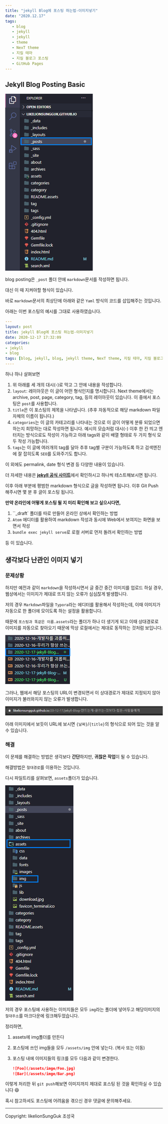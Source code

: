 ```yaml
---
title: "jekyll Blog에 포스팅 하는법-이미지넣기"
date: "2020.12.17"
tags: 
   - blog
   - jekyll
   - jekyll
   - theme
   - NexT theme
   - 지킬 테마
   - 지킬 블로그 포스팅
   - GitHub Pages
---
```


## Jekyll Blog Posting Basic

![image-20201217202444028](/assets/img/image-20201217202444028.png)

blog posting은 `_post` 폴더 안에 `markdown`문서를 작성하면 됩니다.

대신 이 때 지켜야할 형식이 있습니다.

바로 `markdown`문서의 최상단에 아래와 같은 `Yaml` 방식의 코드를 삽입해주는 것입니다.

아래는 이번 포스팅의 예시를 그대로 사용하였습니다.

```yaml
---
layout: post
title: jekyll Blog에 포스팅 하는법-이미지넣기
date: 2020-12-17 17:32:09
categories: 
- jekyll
- blog
tags: [blog, jekyll, blog, jekyll theme, NexT theme, 지킬 테마, 지킬 블로그 포스팅, GitHub Pages]
---- 
```

하나 하나 살펴보면

1. 위 아래를 세 개의 대시(-)로 막고 그 안에 내용을 작성합니다.
2. `layout`: 레이아웃은 이 글이 어떤 형식인지를 명시합니다. Next theme에서는 archive, post, page, category, tag,  등의 레이아웃이 있습니다. 
   이 중에서 포스팅은 `post`를 사용합니다.
3. `title`은 이 포스팅의 제목을 나타냅니다. (추후 자동적으로 해당 markdown 파일 자체의 이름이 됩니다.)
4. `categories`는 이 글의 카테고리를 나타내는 것으로 이 글이 어떻게 분류 되었으면 하는지 희망하는 대로 작성하면 됩니다. 예시의 모습처럼 대시(-) 이후 한 칸 띄고 엔터치는 방식으로도 작성이 가능하고 아래 tags와 같이 배열 형태로 두 가지 형식 모두 작성 가능합니다.
5. `tags`는 이 글에 여러개의 tag를 달아 추후 tag별 구분이 가능하도록 하고 검색엔진에 잘 잡히도록 `SEO`를 도와주기도 합니다. 



이 외에도 permalink, date 형식 변경 등 다양한 내용이 있습니다.

더 자세한 내용은 [**jekyll 공식 사이트**](https://jekyllrb.com/docs/front-matter/)에서 확인하시고 하나씩 테스트해보시면 됩니다.



이후 아래 부분에 평범한 markdown 형식으로 글을 작성하면 됩니다. 이후 Git Push 해주시면 몇 분 후 글이 포스팅 됩니다.

**만약 온라인에 어떻게 포스팅 될 지 미리 확인해 보고 싶으시다면,**

1. ``_draft` 폴더를 따로 만들어 온라인 상에서 확인하는 방법
2. `Atom` 에디터를 활용하여 markdown 작성과 동시에 Web에서 보여지는 화면을 보면서 작성
3. `bundle exec jekyll serve`로 로컬 서버로 먼저 돌려서 확인하는 방법

등 이 있습니다.



## 생각보다 난관인 이미지 넣기

### 문제상황

하지만 예전과 같이 `markdown`을 작성하시면서 글 중간 중간 이미지를 업로드 하실 경우, 웹상에서는 이미지가 제대로 뜨지 않는 오류가 심심찮게 발생합니다.

저의 경우 `Markdown`파일을 `Typora`라는 에디터를 활용해서 작성하는데, 이때 이미지가 자동으로 한 폴더에 모이도록 하는 설정을 활용합니다.

때문에 `포스팅과 똑같은 이름.assets`라는 폴더가 하나 더 생기게 되고 이때 상대경로로 이미지를 자동으로 찾아오기 때문에 막상 로컬에서는 제대로 동작하는 것처럼 보입니다.

![image-20201217204513035](/assets/img/image-20201217204513035.png)



그러나, 웹에서 해당 포스팅의 URL이 변경되면서 이 상대경로가 제대로 지정되지 않아 이미지가 불러와지지 않는 오류가 발생합니다.

![image-20201217204655892](/assets/img/image-20201217204655892.png)

아래 이미지에서 보듯이 URL에 보시면 `{날짜}`/`{title}`의 형식으로 되어 있는 것을 알 수 있습니다.



### 해결

이 문제를 해결하는 방법은 생각보다 **간단**하지만, **귀찮은 작업**이 될 수 있습니다.

해결방법은 `절대경로`를 이용하는 것입니다.

다시 파일트리를 살펴보면, `assets`폴더가 있습니다.

![image-20201217205015321](/assets/img/image-20201217205015321.png)

저의 경우 포스팅에 사용하는 이미지들은 모두 `img`라는 폴더에 넣어두고 해당이미지의 `절대주소`를 마크다운에 링크해두었습니다.

정리하면, 

1. assets에 img폴더를 만든다

2. 포스팅에 쓰인 img들을 모두 `/assets/img` 안에 넣는다. (복사 또는 이동)

3. 포스팅 내에 이미지들의 링크를 모두 다음과 같이 변경한다.

   ```markdown
   ![Foo](/assets/imge/Foo.jpg)
   ![Bar](/assets/imge/Bar.png)
   ```

   

이렇게 처리한 뒤 `git push`해보면 이미지까지 제대로 포스팅 된 것을 확인하실 수 있습니다 :smile:



혹시 참고하셔도 포스팅에 어려움을 겪으신 경우 댓글에 문의해주세요.

---

Copyright: likelionSungGuk 조성국